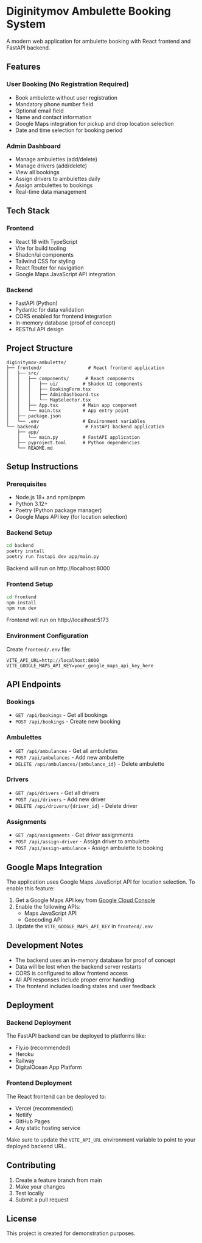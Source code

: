 # Diginitymov Ambulette Booking System

A modern web application for ambulette booking with React frontend and FastAPI backend.

## Features

### User Booking (No Registration Required)
- Book ambulette without user registration
- Mandatory phone number field
- Optional email field
- Name and contact information
- Google Maps integration for pickup and drop location selection
- Date and time selection for booking period

### Admin Dashboard
- Manage ambulettes (add/delete)
- Manage drivers (add/delete)
- View all bookings
- Assign drivers to ambulettes daily
- Assign ambulettes to bookings
- Real-time data management

## Tech Stack

### Frontend
- React 18 with TypeScript
- Vite for build tooling
- Shadcn/ui components
- Tailwind CSS for styling
- React Router for navigation
- Google Maps JavaScript API integration

### Backend
- FastAPI (Python)
- Pydantic for data validation
- CORS enabled for frontend integration
- In-memory database (proof of concept)
- RESTful API design

## Project Structure

```
diginitymov-ambulette/
├── frontend/                 # React frontend application
│   ├── src/
│   │   ├── components/      # React components
│   │   │   ├── ui/         # Shadcn UI components
│   │   │   ├── BookingForm.tsx
│   │   │   ├── AdminDashboard.tsx
│   │   │   └── MapSelector.tsx
│   │   ├── App.tsx         # Main app component
│   │   └── main.tsx        # App entry point
│   ├── package.json
│   └── .env                # Environment variables
└── backend/                 # FastAPI backend application
    ├── app/
    │   └── main.py         # FastAPI application
    ├── pyproject.toml      # Python dependencies
    └── README.md
```

## Setup Instructions

### Prerequisites
- Node.js 18+ and npm/pnpm
- Python 3.12+
- Poetry (Python package manager)
- Google Maps API key (for location selection)

### Backend Setup
```bash
cd backend
poetry install
poetry run fastapi dev app/main.py
```
Backend will run on http://localhost:8000

### Frontend Setup
```bash
cd frontend
npm install
npm run dev
```
Frontend will run on http://localhost:5173

### Environment Configuration

Create `frontend/.env` file:
```
VITE_API_URL=http://localhost:8000
VITE_GOOGLE_MAPS_API_KEY=your_google_maps_api_key_here
```

## API Endpoints

### Bookings
- `GET /api/bookings` - Get all bookings
- `POST /api/bookings` - Create new booking

### Ambulettes
- `GET /api/ambulances` - Get all ambulettes
- `POST /api/ambulances` - Add new ambulette
- `DELETE /api/ambulances/{ambulance_id}` - Delete ambulette

### Drivers
- `GET /api/drivers` - Get all drivers
- `POST /api/drivers` - Add new driver
- `DELETE /api/drivers/{driver_id}` - Delete driver

### Assignments
- `GET /api/assignments` - Get driver assignments
- `POST /api/assign-driver` - Assign driver to ambulette
- `POST /api/assign-ambulance` - Assign ambulette to booking

## Google Maps Integration

The application uses Google Maps JavaScript API for location selection. To enable this feature:

1. Get a Google Maps API key from [Google Cloud Console](https://console.cloud.google.com/)
2. Enable the following APIs:
   - Maps JavaScript API
   - Geocoding API
3. Update the `VITE_GOOGLE_MAPS_API_KEY` in `frontend/.env`

## Development Notes

- The backend uses an in-memory database for proof of concept
- Data will be lost when the backend server restarts
- CORS is configured to allow frontend access
- All API responses include proper error handling
- The frontend includes loading states and user feedback

## Deployment

### Backend Deployment
The FastAPI backend can be deployed to platforms like:
- Fly.io (recommended)
- Heroku
- Railway
- DigitalOcean App Platform

### Frontend Deployment
The React frontend can be deployed to:
- Vercel (recommended)
- Netlify
- GitHub Pages
- Any static hosting service

Make sure to update the `VITE_API_URL` environment variable to point to your deployed backend URL.

## Contributing

1. Create a feature branch from main
2. Make your changes
3. Test locally
4. Submit a pull request

## License

This project is created for demonstration purposes.
